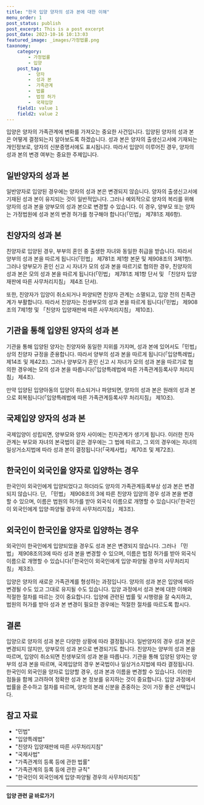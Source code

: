 ```yaml
---
title: "한국 입양 양자의 성과 본에 대한 이해"
menu_order: 1
post_status: publish
post_excerpt: This is a post excerpt
post_date: 2023-10-16 10:13:03
featured_image: _images/가정법률.png
taxonomy:
    category:
        - 가정법률
        - 입양
    post_tag:
        -  양자
        -  성과 본
        -  가족관계
        -  법률
        -  법정 허가
        -  국제입양
    field1: value 1
    field2: value 2
---
```



입양은 양자의 가족관계에 변화를 가져오는 중요한 사건입니다. 입양된 양자의 성과 본은 어떻게 결정되는지 알아보도록 하겠습니다. 성과 본은 양자의 출생신고서에 기재되는 개인정보로, 양자의 신분증명서에도 표시됩니다. 따라서 입양이 이루어진 경우, 양자의 성과 본의 변경 여부는 중요한 주제입니다.

## 일반양자의 성과 본

일반양자로 입양된 경우에는 양자의 성과 본은 변경되지 않습니다. 양자의 출생신고서에 기재된 성과 본이 유지되는 것이 일반적입니다. 그러나 예외적으로 양자의 복리를 위해 양자의 성과 본을 양부모의 성과 본으로 변경할 수 있습니다. 이 경우, 양부모 또는 양자는 가정법원에 성과 본의 변경 허가를 청구해야 합니다(「민법」 제781조 제6항).

## 친양자의 성과 본

친양자로 입양된 경우, 부부의 혼인 중 출생한 자녀와 동일한 취급을 받습니다. 따라서 양부의 성과 본을 따르게 됩니다(「민법」 제781조 제1항 본문 및 제908조의 3제1항). 그러나 양부모가 혼인 신고 시 자녀가 모의 성과 본을 따르기로 협의한 경우, 친양자의 성과 본은 모의 성과 본을 따르게 됩니다(「민법」 제781조 제1항 단서 및 「친양자 입양재판에 따른 사무처리지침」 제4조 단서). 

또한, 친양자가 입양이 취소되거나 파양되면 친양자 관계는 소멸되고, 입양 전의 친족관계가 부활합니다. 따라서 친양자는 친생부모의 성과 본을 따르게 됩니다(「민법」 제908조의 7제1항 및 「친양자 입양재판에 따른 사무처리지침」 제10조).

## 기관을 통해 입양된 양자의 성과 본

기관을 통해 입양된 양자는 친양자와 동일한 지위를 가지며, 성과 본에 있어서도「민법」상의 친양자 규정을 준용합니다. 따라서 양부의 성과 본을 따르게 됩니다(「입양특례법」 제14조 및 제42조). 그러나 양부모가 혼인 신고 시 자녀가 모의 성과 본을 따르기로 협의한 경우에는 모의 성과 본을 따릅니다(「입양특례법에 따른 가족관계등록사무 처리지침」 제4조).

만약 입양된 입양아동의 입양이 취소되거나 파양되면, 양자의 성과 본은 원래의 성과 본으로 회복됩니다(「입양특례법에 따른 가족관계등록사무 처리지침」 제10조).

## 국제입양 양자의 성과 본

국제입양이 성립되면, 양부모와 양자 사이에는 친자관계가 생기게 됩니다. 이러한 친자관계는 부모와 자녀의 본국법이 같은 경우에는 그 법에 따르고, 그 외의 경우에는 자녀의 일상거소지법에 따라 성과 본이 결정됩니다(「국제사법」 제70조 및 제72조).

## 한국인이 외국인을 양자로 입양하는 경우

한국인이 외국인에게 입양되었다고 하더라도 양자의 가족관계등록부상 성과 본은 변경되지 않습니다. 단, 「민법」 제908조의 3에 따른 친양자 입양의 경우 성과 본을 변경할 수 있으며, 이름은 법원의 허가를 받아 외국식 이름으로 개명할 수 있습니다(「한국인이 외국인에게 입양·파양될 경우의 사무처리지침」 제3조).

## 외국인이 한국인을 양자로 입양하는 경우

외국인이 한국인에게 입양되었을 경우도 성과 본은 변경되지 않습니다. 그러나 「민법」 제908조의3에 따라 성과 본을 변경할 수 있으며, 이름은 법정 허가를 받아 외국식 이름으로 개명할 수 있습니다(「한국인이 외국인에게 입양·파양될 경우의 사무처리지침」 제3조).

입양은 양자의 새로운 가족관계를 형성하는 과정입니다. 양자의 성과 본은 입양에 따라 변경될 수도 있고 그대로 유지될 수도 있습니다. 입양 과정에서 성과 본에 대한 이해와 적절한 절차를 따르는 것이 중요합니다. 입양에 관련된 법률 및 시행령을 잘 숙지하고, 법원의 허가를 받아 성과 본 변경이 필요한 경우에는 적절한 절차를 따르도록 합시다.

## 결론

입양으로 양자의 성과 본은 다양한 상황에 따라 결정됩니다. 일반양자의 경우 성과 본은 변경되지 않지만, 양부모의 성과 본으로 변경되기도 합니다. 친양자는 양부의 성과 본을 따르며, 입양이 취소되면 친생부모의 성과 본을 따릅니다. 기관을 통해 입양된 양자는 양부의 성과 본을 따르며, 국제입양의 경우 본국법이나 일상거소지법에 따라 결정됩니다. 한국인이 외국인을 양자로 입양할 경우, 성과 본과 이름을 변경할 수 있습니다. 이러한 점들을 함께 고려하여 정확한 성과 본 정보를 유지하는 것이 중요합니다. 입양 과정에서 법률을 준수하고 절차를 따르며, 양자의 본래 신분을 존중하는 것이 가장 좋은 선택입니다.

## 참고 자료

- "민법"
- "입양특례법"
- "친양자 입양재판에 따른 사무처리지침"
- "국제사법"
- "가족관계의 등록 등에 관한 법률"
- "가족관계의 등록 등에 관한 규칙"
- "한국인이 외국인에게 입양·파양될 경우의 사무처리지침"


<!-- wp:separator -->
<hr class="wp-block-separator has-alpha-channel-opacity"/>
<!-- /wp:separator -->

<!-- wp:group {"backgroundColor":"base","layout":{"type":"constrained"}} -->
<div class="wp-block-group has-base-background-color has-background"><!-- wp:paragraph {"align":"center","fontSize":"large"} -->
<p class="has-text-align-center has-large-font-size"><strong>입양 관련 글 바로가기</strong></p>
<!-- /wp:paragraph -->


<!-- wp:latest-posts
{"categories":[{"id":1407,"count":19,"description":"","link":"https://uknowlaw.com/category/%ec%9e%85%ec%96%91/","name":"입양","slug":"입양","taxonomy":"category","parent":0,"meta":[],"_links":{"self":[{"href":"https://uknowlaw.com/wp-json/wp/v2/categories/1407"}],"collection":[{"href":"https://uknowlaw.com/wp-json/wp/v2/categories"}],"about":[{"href":"https://uknowlaw.com/wp-json/wp/v2/taxonomies/category"}],"wp:post_type":[{"href":"https://uknowlaw.com/wp-json/wp/v2/posts?categories=1407"}],"curies":[{"name":"wp","href":"https://api.w.org/{rel}","templated":true}]}}],"postsToShow":100,"excerptLength":28,"postLayout":"grid","columns":2,"featuredImageAlign":"left","featuredImageSizeSlug":"large","fontSize":"medium"} /--></div>
<!-- /wp:group -->